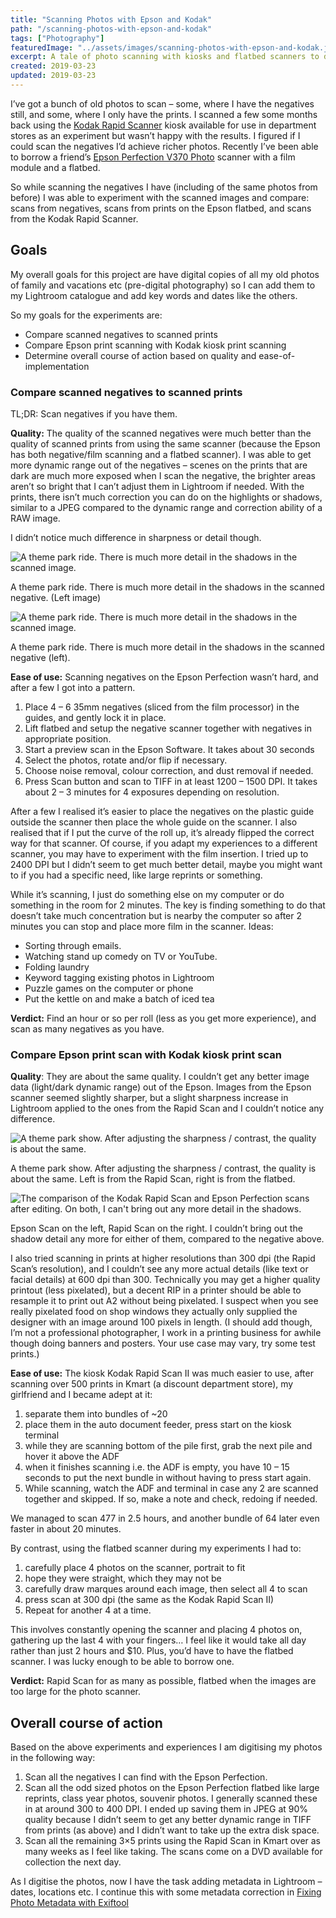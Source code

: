 ```yaml
---
title: "Scanning Photos with Epson and Kodak"
path: "/scanning-photos-with-epson-and-kodak"
tags: ["Photography"]
featuredImage: "../assets/images/scanning-photos-with-epson-and-kodak.jpg"
excerpt: A tale of photo scanning with kiosks and flatbed scanners to digitize old family photos.
created: 2019-03-23
updated: 2019-03-23
---
```


I’ve got a bunch of old photos to scan – some, where I have the negatives still, and some, where I only have the prints. I scanned a few some months back using the [Kodak Rapid Scanner](http://pfsny.com/M/Kodak/Kodak-Kiosks/Kodak-Rapid-Scanner_.html) kiosk available for use in department stores as an experiment but wasn’t happy with the results. I figured if I could scan the negatives I’d achieve richer photos. Recently I’ve been able to borrow a friend’s [Epson Perfection V370 Photo](https://www.epson.com.au/products/scanner/perfectionv370photo.asp) scanner with a film module and a flatbed.

So while scanning the negatives I have (including of the same photos from before) I was able to experiment with the scanned images and compare: scans from negatives, scans from prints on the Epson flatbed, and scans from the Kodak Rapid Scanner.

Goals
-----

My overall goals for this project are have digital copies of all my old photos of family and vacations etc (pre-digital photography) so I can add them to my Lightroom catalogue and add key words and dates like the others.

So my goals for the experiments are:

*   Compare scanned negatives to scanned prints
*   Compare Epson print scanning with Kodak kiosk print scanning
*   Determine overall course of action based on quality and ease-of-implementation

### Compare scanned negatives to scanned prints

TL;DR: Scan negatives if you have them.

**Quality:** The quality of the scanned negatives were much better than the quality of scanned prints from using the same scanner (because the Epson has both negative/film scanning and a flatbed scanner). I was able to get more dynamic range out of the negatives – scenes on the prints that are dark are much more exposed when I scan the negative, the brighter areas aren’t so bright that I can’t adjust them in Lightroom if needed. With the prints, there isn’t much correction you can do on the highlights or shadows, similar to a JPEG compared to the dynamic range and correction ability of a RAW image.

I didn’t notice much difference in sharpness or detail though.

![A theme park ride. There is much more detail in the shadows in the scanned image.](https://www.acarrick.com/blog/wp-content/uploads/2019/02/MW-Negative-Kiosk-Post-Edit-1024x416.jpg)

A theme park ride. There is much more detail in the shadows in the scanned negative. (Left image)

![A theme park ride. There is much more detail in the shadows in the scanned image.](https://www.acarrick.com/blog/wp-content/uploads/2019/02/MW2-Negative-Kiosk-Post-Edit-1024x407.jpg)

A theme park ride. There is much more detail in the shadows in the scanned negative (left).

**Ease of use:** Scanning negatives on the Epson Perfection wasn’t hard, and after a few I got into a pattern.

1.  Place 4 – 6 35mm negatives (sliced from the film processor) in the guides, and gently lock it in place.
2.  Lift flatbed and setup the negative scanner together with negatives in appropriate position.
3.  Start a preview scan in the Epson Software. It takes about 30 seconds
4.  Select the photos, rotate and/or flip if necessary.
5.  Choose noise removal, colour correction, and dust removal if needed.
6.  Press Scan button and scan to TIFF in at least 1200 – 1500 DPI. It takes about 2 – 3 minutes for 4 exposures depending on resolution.

After a few I realised it’s easier to place the negatives on the plastic guide outside the scanner then place the whole guide on the scanner. I also realised that if I put the curve of the roll up, it’s already flipped the correct way for that scanner. Of course, if you adapt my experiences to a different scanner, you may have to experiment with the film insertion. I tried up to 2400 DPI but I didn’t seem to get much better detail, maybe you might want to if you had a specific need, like large reprints or something.

While it’s scanning, I just do something else on my computer or do something in the room for 2 minutes. The key is finding something to do that doesn’t take much concentration but is nearby the computer so after 2 minutes you can stop and place more film in the scanner. Ideas:

*   Sorting through emails.
*   Watching stand up comedy on TV or YouTube.
*   Folding laundry
*   Keyword tagging existing photos in Lightroom
*   Puzzle games on the computer or phone
*   Put the kettle on and make a batch of iced tea

**Verdict:** Find an hour or so per roll (less as you get more experience), and scan as many negatives as you have.

### Compare Epson print scan with Kodak kiosk print scan

**Quality**: They are about the same quality. I couldn’t get any better image data (light/dark dynamic range) out of the Epson. Images from the Epson scanner seemed slightly sharper, but a slight sharpness increase in Lightroom applied to the ones from the Rapid Scan and I couldn’t notice any difference.

![A theme park show. After adjusting the sharpness / contrast, the quality is about the same.](https://www.acarrick.com/blog/wp-content/uploads/2019/02/MW1-Flatbed-Kiosk-Post-Edit-1024x486.jpg)

A theme park show. After adjusting the sharpness / contrast, the quality is about the same. Left is from the Rapid Scan, right is from the flatbed.

![The comparison of the Kodak Rapid Scan and Epson Perfection scans after editing. On both, I can't bring out any more detail in the shadows.](https://www.acarrick.com/blog/wp-content/uploads/2019/02/MW-Flatbed-Kiosk-Post-Edit-1024x413.jpg)

Epson Scan on the left, Rapid Scan on the right. I couldn’t bring out the shadow detail any more for either of them, compared to the negative above.

I also tried scanning in prints at higher resolutions than 300 dpi (the Rapid Scan’s resolution), and I couldn’t see any more actual details (like text or facial details) at 600 dpi than 300. Technically you may get a higher quality printout (less pixelated), but a decent RIP in a printer should be able to resample it to print out A2 without being pixelated. I suspect when you see really pixelated food on shop windows they actually only supplied the designer with an image around 100 pixels in length. (I should add though, I’m not a professional photographer, I work in a printing business for awhile though doing banners and posters. Your use case may vary, try some test prints.)

**Ease of use:** The kiosk Kodak Rapid Scan II was much easier to use, after scanning over 500 prints in Kmart (a discount department store), my girlfriend and I became adept at it:

1.  separate them into bundles of ~20
2.  place them in the auto document feeder, press start on the kiosk terminal
3.  while they are scanning bottom of the pile first, grab the next pile and hover it above the ADF
4.  when it finishes scanning i.e. the ADF is empty, you have 10 – 15 seconds to put the next bundle in without having to press start again.
5.  While scanning, watch the ADF and terminal in case any 2 are scanned together and skipped. If so, make a note and check, redoing if needed.

We managed to scan 477 in 2.5 hours, and another bundle of 64 later even faster in about 20 minutes.

By contrast, using the flatbed scanner during my experiments I had to:

1.  carefully place 4 photos on the scanner, portrait to fit
2.  hope they were straight, which they may not be
3.  carefully draw marques around each image, then select all 4 to scan
4.  press scan at 300 dpi (the same as the Kodak Rapid Scan II)
5.  Repeat for another 4 at a time.

This involves constantly opening the scanner and placing 4 photos on, gathering up the last 4 with your fingers… I feel like it would take all day rather than just 2 hours and $10. Plus, you’d have to have the flatbed scanner. I was lucky enough to be able to borrow one.

**Verdict:** Rapid Scan for as many as possible, flatbed when the images are too large for the photo scanner.

Overall course of action
------------------------

Based on the above experiments and experiences I am digitising my photos in the following way:

1.  Scan all the negatives I can find with the Epson Perfection.
2.  Scan all the odd sized photos on the Epson Perfection flatbed like large reprints, class year photos, souvenir photos. I generally scanned these in at around 300 to 400 DPI. I ended up saving them in JPEG at 90% quality because I didn’t seem to get any better dynamic range in TIFF from prints (as above) and I didn’t want to take up the extra disk space.
3.  Scan all the remaining 3×5 prints using the Rapid Scan in Kmart over as many weeks as I feel like taking. The scans come on a DVD available for collection the next day.

As I digitise the photos, now I have the task adding metadata in Lightroom – dates, locations etc. I continue this with some metadata correction in [Fixing Photo Metadata with Exiftool](/fixing-photos-metadata-with-exiftool)